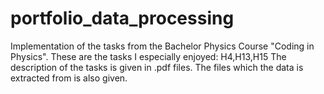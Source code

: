 # portfolio_data_processing
Implementation of the tasks from the Bachelor Physics Course "Coding in Physics". These are the tasks I especially enjoyed: H4,H13,H15 The description of the tasks is given in .pdf files. The files which the data is extracted from is also given.
